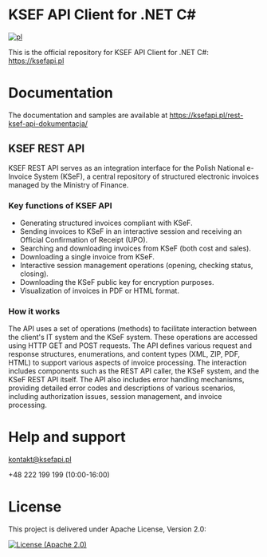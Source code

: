 # KSEF API Client for .NET C#

[![pl](https://img.shields.io/badge/lang-pl-red.svg)](https://github.com/ksefapi/ksefapi-cs-client/blob/main/README.md)

This is the official repository for KSEF API Client for .NET C#: https://ksefapi.pl

# Documentation

The documentation and samples are available at https://ksefapi.pl/rest-ksef-api-dokumentacja/

## KSEF REST API

KSEF REST API serves as an integration interface for the Polish National e-Invoice System (KSeF), a central repository
of structured electronic invoices managed by the Ministry of Finance.

### Key functions of KSEF API

* Generating structured invoices compliant with KSeF.
* Sending invoices to KSeF in an interactive session and receiving an Official Confirmation of Receipt (UPO).
* Searching and downloading invoices from KSeF (both cost and sales).
* Downloading a single invoice from KSeF.
* Interactive session management operations (opening, checking status, closing).
* Downloading the KSeF public key for encryption purposes.
* Visualization of invoices in PDF or HTML format.

### How it works

The API uses a set of operations (methods) to facilitate interaction between the client's IT system and the KSeF system.
These operations are accessed using HTTP GET and POST requests. The API defines various request and response structures,
enumerations, and content types (XML, ZIP, PDF, HTML) to support various aspects of invoice processing. The interaction
includes components such as the REST API caller, the KSeF system, and the KSeF REST API itself. The API also includes
error handling mechanisms, providing detailed error codes and descriptions of various scenarios, including authorization
issues, session management, and invoice processing.

# Help and support

kontakt@ksefapi.pl

+48 222 199 199 (10:00-16:00)

# License

This project is delivered under Apache License, Version 2.0:

[![License (Apache 2.0)](https://img.shields.io/badge/license-Apache%20version%202.0-blue.svg?style=flat-square)](http://www.apache.org/licenses/LICENSE-2.0)
